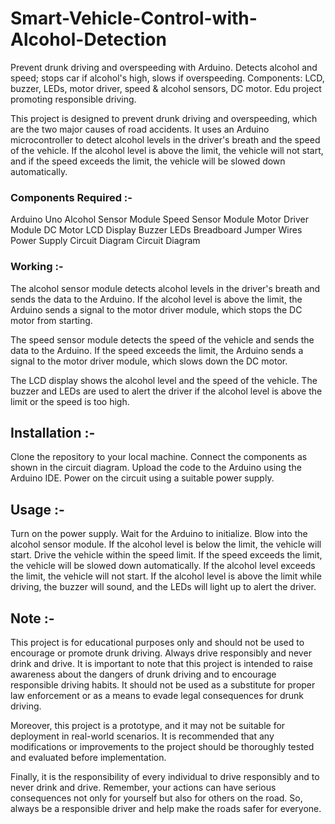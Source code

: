 # Smart-Vehicle-Control-with-Alcohol-Detection
Prevent drunk driving and overspeeding with Arduino. Detects alcohol and speed; stops car if alcohol's high, slows if overspeeding. Components: LCD, buzzer, LEDs, motor driver, speed &amp; alcohol sensors, DC motor. Edu project promoting responsible driving.



This project is designed to prevent drunk driving and overspeeding, which are the two major causes of road accidents. It uses an Arduino microcontroller to detect alcohol levels in the driver's breath and the speed of the vehicle. If the alcohol level is above the limit, the vehicle will not start, and if the speed exceeds the limit, the vehicle will be slowed down automatically.

### Components Required :- 
Arduino Uno
Alcohol Sensor Module
Speed Sensor Module
Motor Driver Module
DC Motor
LCD Display
Buzzer
LEDs
Breadboard
Jumper Wires
Power Supply
Circuit Diagram
Circuit Diagram

### Working :-
The alcohol sensor module detects alcohol levels in the driver's breath and sends the data to the Arduino. If the alcohol level is above the limit, the Arduino sends a signal to the motor driver module, which stops the DC motor from starting.

The speed sensor module detects the speed of the vehicle and sends the data to the Arduino. If the speed exceeds the limit, the Arduino sends a signal to the motor driver module, which slows down the DC motor.

The LCD display shows the alcohol level and the speed of the vehicle. The buzzer and LEDs are used to alert the driver if the alcohol level is above the limit or the speed is too high.

## Installation :-
Clone the repository to your local machine.
Connect the components as shown in the circuit diagram.
Upload the code to the Arduino using the Arduino IDE.
Power on the circuit using a suitable power supply.

## Usage :-
Turn on the power supply.
Wait for the Arduino to initialize.
Blow into the alcohol sensor module.
If the alcohol level is below the limit, the vehicle will start.
Drive the vehicle within the speed limit.
If the speed exceeds the limit, the vehicle will be slowed down automatically.
If the alcohol level exceeds the limit, the vehicle will not start.
If the alcohol level is above the limit while driving, the buzzer will sound, and the LEDs will light up to alert the driver.

## Note :-
This project is for educational purposes only and should not be used to encourage or promote drunk driving. Always drive responsibly and never drink and drive. It is important to note that this project is intended to raise awareness about the dangers of drunk driving and to encourage responsible driving habits. It should not be used as a substitute for proper law enforcement or as a means to evade legal consequences for drunk driving.

Moreover, this project is a prototype, and it may not be suitable for deployment in real-world scenarios. It is recommended that any modifications or improvements to the project should be thoroughly tested and evaluated before implementation.

Finally, it is the responsibility of every individual to drive responsibly and to never drink and drive. Remember, your actions can have serious consequences not only for yourself but also for others on the road. So, always be a responsible driver and help make the roads safer for everyone.
